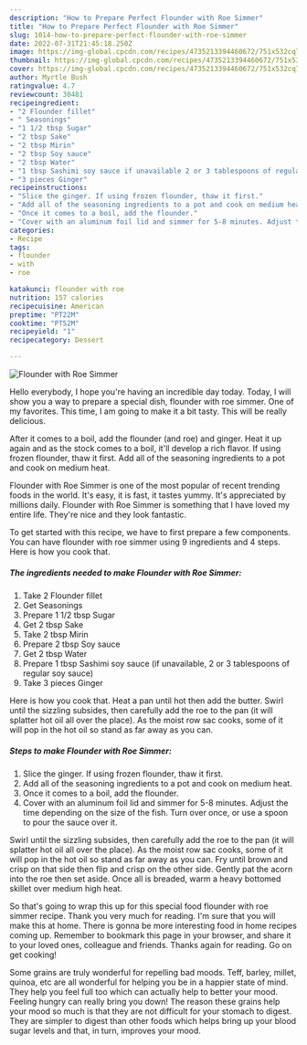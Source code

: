 ```yaml
---
description: "How to Prepare Perfect Flounder with Roe Simmer"
title: "How to Prepare Perfect Flounder with Roe Simmer"
slug: 1014-how-to-prepare-perfect-flounder-with-roe-simmer
date: 2022-07-31T21:45:18.250Z
image: https://img-global.cpcdn.com/recipes/4735213394460672/751x532cq70/flounder-with-roe-simmer-recipe-main-photo.jpg
thumbnail: https://img-global.cpcdn.com/recipes/4735213394460672/751x532cq70/flounder-with-roe-simmer-recipe-main-photo.jpg
cover: https://img-global.cpcdn.com/recipes/4735213394460672/751x532cq70/flounder-with-roe-simmer-recipe-main-photo.jpg
author: Myrtle Bush
ratingvalue: 4.7
reviewcount: 30481
recipeingredient:
- "2 Flounder fillet"
- " Seasonings"
- "1 1/2 tbsp Sugar"
- "2 tbsp Sake"
- "2 tbsp Mirin"
- "2 tbsp Soy sauce"
- "2 tbsp Water"
- "1 tbsp Sashimi soy sauce if unavailable 2 or 3 tablespoons of regular soy sauce"
- "3 pieces Ginger"
recipeinstructions:
- "Slice the ginger. If using frozen flounder, thaw it first."
- "Add all of the seasoning ingredients to a pot and cook on medium heat."
- "Once it comes to a boil, add the flounder."
- "Cover with an aluminum foil lid and simmer for 5-8 minutes. Adjust the time depending on the size of the fish. Turn over once, or use a spoon to pour the sauce over it."
categories:
- Recipe
tags:
- flounder
- with
- roe

katakunci: flounder with roe 
nutrition: 157 calories
recipecuisine: American
preptime: "PT22M"
cooktime: "PT52M"
recipeyield: "1"
recipecategory: Dessert

---
```



![Flounder with Roe Simmer](https://img-global.cpcdn.com/recipes/4735213394460672/751x532cq70/flounder-with-roe-simmer-recipe-main-photo.jpg)

Hello everybody, I hope you're having an incredible day today. Today, I will show you a way to prepare a special dish, flounder with roe simmer. One of my favorites. This time, I am going to make it a bit tasty. This will be really delicious.

After it comes to a boil, add the flounder (and roe) and ginger. Heat it up again and as the stock comes to a boil, it&#39;ll develop a rich flavor. If using frozen flounder, thaw it first. Add all of the seasoning ingredients to a pot and cook on medium heat.

Flounder with Roe Simmer is one of the most popular of recent trending foods in the world. It's easy, it is fast, it tastes yummy. It's appreciated by millions daily. Flounder with Roe Simmer is something that I have loved my entire life. They're nice and they look fantastic.


To get started with this recipe, we have to first prepare a few components. You can have flounder with roe simmer using 9 ingredients and 4 steps. Here is how you cook that.

<!--inarticleads1-->

##### The ingredients needed to make Flounder with Roe Simmer:

1. Take 2 Flounder fillet
1. Get  Seasonings
1. Prepare 1 1/2 tbsp Sugar
1. Get 2 tbsp Sake
1. Take 2 tbsp Mirin
1. Prepare 2 tbsp Soy sauce
1. Get 2 tbsp Water
1. Prepare 1 tbsp Sashimi soy sauce (if unavailable, 2 or 3 tablespoons of regular soy sauce)
1. Take 3 pieces Ginger


Here is how you cook that. Heat a pan until hot then add the butter. Swirl until the sizzling subsides, then carefully add the roe to the pan (it will splatter hot oil all over the place). As the moist row sac cooks, some of it will pop in the hot oil so stand as far away as you can. 

<!--inarticleads2-->

##### Steps to make Flounder with Roe Simmer:

1. Slice the ginger. If using frozen flounder, thaw it first.
1. Add all of the seasoning ingredients to a pot and cook on medium heat.
1. Once it comes to a boil, add the flounder.
1. Cover with an aluminum foil lid and simmer for 5-8 minutes. Adjust the time depending on the size of the fish. Turn over once, or use a spoon to pour the sauce over it.


Swirl until the sizzling subsides, then carefully add the roe to the pan (it will splatter hot oil all over the place). As the moist row sac cooks, some of it will pop in the hot oil so stand as far away as you can. Fry until brown and crisp on that side then flip and crisp on the other side. Gently pat the acorn into the roe then set aside. Once all is breaded, warm a heavy bottomed skillet over medium high heat. 

So that's going to wrap this up for this special food flounder with roe simmer recipe. Thank you very much for reading. I'm sure that you will make this at home. There is gonna be more interesting food in home recipes coming up. Remember to bookmark this page in your browser, and share it to your loved ones, colleague and friends. Thanks again for reading. Go on get cooking!

Some grains are truly wonderful for repelling bad moods. Teff, barley, millet, quinoa, etc are all wonderful for helping you be in a happier state of mind. They help you feel full too which can actually help to better your mood. Feeling hungry can really bring you down! The reason these grains help your mood so much is that they are not difficult for your stomach to digest. They are simpler to digest than other foods which helps bring up your blood sugar levels and that, in turn, improves your mood.
